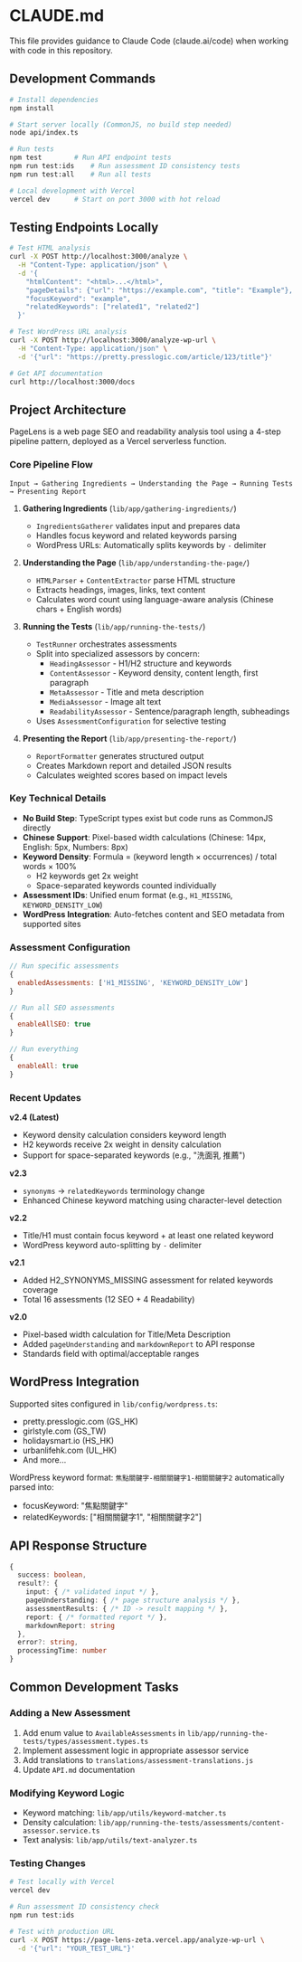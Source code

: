 # CLAUDE.md

This file provides guidance to Claude Code (claude.ai/code) when working with code in this repository.

## Development Commands

```bash
# Install dependencies
npm install

# Start server locally (CommonJS, no build step needed)
node api/index.ts

# Run tests
npm test        # Run API endpoint tests
npm run test:ids    # Run assessment ID consistency tests
npm run test:all    # Run all tests

# Local development with Vercel
vercel dev      # Start on port 3000 with hot reload
```

## Testing Endpoints Locally

```bash
# Test HTML analysis
curl -X POST http://localhost:3000/analyze \
  -H "Content-Type: application/json" \
  -d '{
    "htmlContent": "<html>...</html>",
    "pageDetails": {"url": "https://example.com", "title": "Example"},
    "focusKeyword": "example",
    "relatedKeywords": ["related1", "related2"]
  }'

# Test WordPress URL analysis
curl -X POST http://localhost:3000/analyze-wp-url \
  -H "Content-Type: application/json" \
  -d '{"url": "https://pretty.presslogic.com/article/123/title"}'

# Get API documentation
curl http://localhost:3000/docs
```

## Project Architecture

PageLens is a web page SEO and readability analysis tool using a 4-step pipeline pattern, deployed as a Vercel serverless function.

### Core Pipeline Flow

```
Input → Gathering Ingredients → Understanding the Page → Running Tests → Presenting Report
```

1. **Gathering Ingredients** (`lib/app/gathering-ingredients/`)
   - `IngredientsGatherer` validates input and prepares data
   - Handles focus keyword and related keywords parsing
   - WordPress URLs: Automatically splits keywords by `-` delimiter

2. **Understanding the Page** (`lib/app/understanding-the-page/`)
   - `HTMLParser` + `ContentExtractor` parse HTML structure
   - Extracts headings, images, links, text content
   - Calculates word count using language-aware analysis (Chinese chars + English words)

3. **Running the Tests** (`lib/app/running-the-tests/`)
   - `TestRunner` orchestrates assessments
   - Split into specialized assessors by concern:
     - `HeadingAssessor` - H1/H2 structure and keywords
     - `ContentAssessor` - Keyword density, content length, first paragraph
     - `MetaAssessor` - Title and meta description
     - `MediaAssessor` - Image alt text
     - `ReadabilityAssessor` - Sentence/paragraph length, subheadings
   - Uses `AssessmentConfiguration` for selective testing

4. **Presenting the Report** (`lib/app/presenting-the-report/`)
   - `ReportFormatter` generates structured output
   - Creates Markdown report and detailed JSON results
   - Calculates weighted scores based on impact levels

### Key Technical Details

- **No Build Step**: TypeScript types exist but code runs as CommonJS directly
- **Chinese Support**: Pixel-based width calculations (Chinese: 14px, English: 5px, Numbers: 8px)
- **Keyword Density**: Formula = (keyword length × occurrences) / total words × 100%
  - H2 keywords get 2x weight
  - Space-separated keywords counted individually
- **Assessment IDs**: Unified enum format (e.g., `H1_MISSING`, `KEYWORD_DENSITY_LOW`)
- **WordPress Integration**: Auto-fetches content and SEO metadata from supported sites

### Assessment Configuration

```javascript
// Run specific assessments
{
  enabledAssessments: ['H1_MISSING', 'KEYWORD_DENSITY_LOW']
}

// Run all SEO assessments
{
  enableAllSEO: true
}

// Run everything
{
  enableAll: true
}
```

### Recent Updates

**v2.4 (Latest)**
- Keyword density calculation considers keyword length
- H2 keywords receive 2x weight in density calculation
- Support for space-separated keywords (e.g., "洗面乳 推薦")

**v2.3**
- `synonyms` → `relatedKeywords` terminology change
- Enhanced Chinese keyword matching using character-level detection

**v2.2**
- Title/H1 must contain focus keyword + at least one related keyword
- WordPress keyword auto-splitting by `-` delimiter

**v2.1**
- Added H2_SYNONYMS_MISSING assessment for related keywords coverage
- Total 16 assessments (12 SEO + 4 Readability)

**v2.0**
- Pixel-based width calculation for Title/Meta Description
- Added `pageUnderstanding` and `markdownReport` to API response
- Standards field with optimal/acceptable ranges

## WordPress Integration

Supported sites configured in `lib/config/wordpress.ts`:
- pretty.presslogic.com (GS_HK)
- girlstyle.com (GS_TW)
- holidaysmart.io (HS_HK)
- urbanlifehk.com (UL_HK)
- And more...

WordPress keyword format: `焦點關鍵字-相關關鍵字1-相關關鍵字2` automatically parsed into:
- focusKeyword: "焦點關鍵字"
- relatedKeywords: ["相關關鍵字1", "相關關鍵字2"]

## API Response Structure

```typescript
{
  success: boolean,
  result?: {
    input: { /* validated input */ },
    pageUnderstanding: { /* page structure analysis */ },
    assessmentResults: { /* ID -> result mapping */ },
    report: { /* formatted report */ },
    markdownReport: string
  },
  error?: string,
  processingTime: number
}
```

## Common Development Tasks

### Adding a New Assessment
1. Add enum value to `AvailableAssessments` in `lib/app/running-the-tests/types/assessment.types.ts`
2. Implement assessment logic in appropriate assessor service
3. Add translations to `translations/assessment-translations.js`
4. Update `API.md` documentation

### Modifying Keyword Logic
- Keyword matching: `lib/app/utils/keyword-matcher.ts`
- Density calculation: `lib/app/running-the-tests/assessments/content-assessor.service.ts`
- Text analysis: `lib/app/utils/text-analyzer.ts`

### Testing Changes
```bash
# Test locally with Vercel
vercel dev

# Run assessment ID consistency check
npm run test:ids

# Test with production URL
curl -X POST https://page-lens-zeta.vercel.app/analyze-wp-url \
  -d '{"url": "YOUR_TEST_URL"}'
```